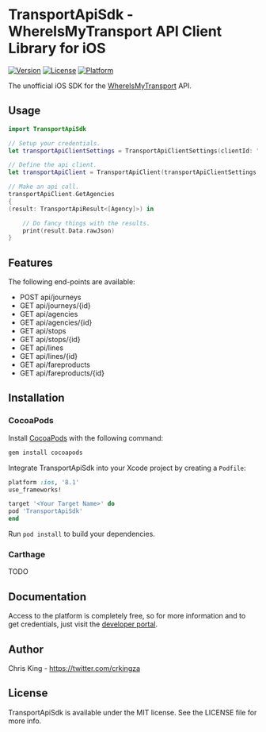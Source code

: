 # TransportApiSdk - WhereIsMyTransport API Client Library for iOS

[![Version](https://img.shields.io/cocoapods/v/TransportApiSdk.svg?style=flat)](http://cocoapods.org/pods/TransportApiSdk)
[![License](https://img.shields.io/cocoapods/l/TransportApiSdk.svg?style=flat)](http://cocoapods.org/pods/TransportApiSdk)
[![Platform](https://img.shields.io/cocoapods/p/TransportApiSdk.svg?style=flat)](http://cocoapods.org/pods/TransportApiSdk)

The unofficial iOS SDK for the [WhereIsMyTransport](https://www.whereismytransport.com) API. 

## Usage

```swift
import TransportApiSdk

// Setup your credentials.
let transportApiClientSettings = TransportApiClientSettings(clientId: "YOUR_CLIENT_ID", clientSecret: "YOUR_CLIENT_SECRET")

// Define the api client.
let transportApiClient = TransportApiClient(transportApiClientSettings: transportApiClientSettings)

// Make an api call.
transportApiClient.GetAgencies
{
(result: TransportApiResult<[Agency]>) in

    // Do fancy things with the results.
    print(result.Data.rawJson)
}
```

## Features

The following end-points are available:

* POST api/journeys
* GET api/journeys/{id}
* GET api/agencies
* GET api/agencies/{id}
* GET api/stops
* GET api/stops/{id}
* GET api/lines
* GET api/lines/{id}
* GET api/fareproducts
* GET api/fareproducts/{id}

## Installation
### CocoaPods
Install [CocoaPods](http://cocoapods.org) with the following command:

```bash
gem install cocoapods
```

Integrate TransportApiSdk into your Xcode project by creating a `Podfile`:

```ruby
platform :ios, '8.1'
use_frameworks!

target '<Your Target Name>' do
pod 'TransportApiSdk'
end
```

Run `pod install` to build your dependencies.

### Carthage
TODO

## Documentation

Access to the platform is completely free, so for more information and to get credentials, just visit the [developer portal](https://developer.whereismytransport.com).

## Author

Chris King - https://twitter.com/crkingza

## License

TransportApiSdk is available under the MIT license. See the LICENSE file for more info.
